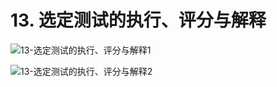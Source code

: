 # 13. 选定测试的执行、评分与解释

![13-选定测试的执行、评分与解释1](https://fxpby.oss-cn-beijing.aliyuncs.com/blogImg/dogs/13.%E9%80%89%E5%AE%9A%E6%B5%8B%E8%AF%95%E7%9A%84%E6%89%A7%E8%A1%8C%E3%80%81%E8%AF%84%E5%88%86%E4%B8%8E%E8%A7%A3%E9%87%8A1.png)

![13-选定测试的执行、评分与解释2](https://fxpby.oss-cn-beijing.aliyuncs.com/blogImg/dogs/13.%E9%80%89%E5%AE%9A%E6%B5%8B%E8%AF%95%E7%9A%84%E6%89%A7%E8%A1%8C%E3%80%81%E8%AF%84%E5%88%86%E4%B8%8E%E8%A7%A3%E9%87%8A2.png)
